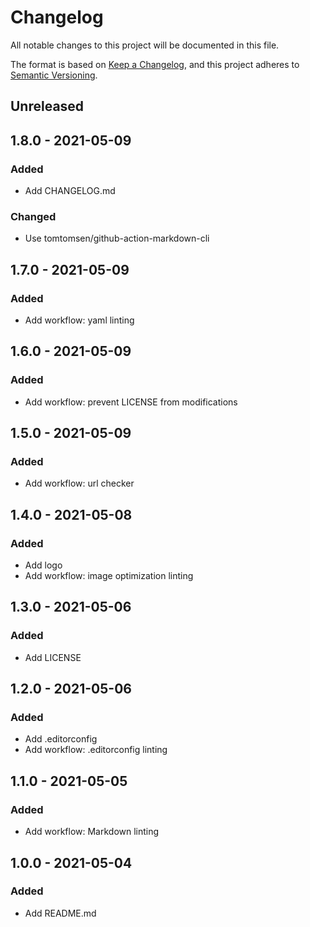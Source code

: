 <!-- markdownlint-configure-file { "MD024": { "siblings_only": true } } -->

# Changelog

All notable changes to this project will be documented in this file.

The format is based on [Keep a Changelog](https://keepachangelog.com/en/1.0.0/),
and this project adheres to [Semantic Versioning](https://semver.org/spec/v2.0.0.html).

## Unreleased

## 1.8.0 - 2021-05-09

### Added

- Add CHANGELOG.md

### Changed

- Use tomtomsen/github-action-markdown-cli

## 1.7.0 - 2021-05-09

### Added

- Add workflow: yaml linting

## 1.6.0 - 2021-05-09

### Added

- Add workflow: prevent LICENSE from modifications

## 1.5.0 - 2021-05-09

### Added

- Add workflow: url checker

## 1.4.0 - 2021-05-08

### Added

- Add logo
- Add workflow: image optimization linting

## 1.3.0 - 2021-05-06

### Added

- Add LICENSE

## 1.2.0 - 2021-05-06

### Added

- Add .editorconfig
- Add workflow: .editorconfig linting

## 1.1.0 - 2021-05-05

### Added

- Add workflow: Markdown linting

## 1.0.0 - 2021-05-04

### Added

- Add README.md
